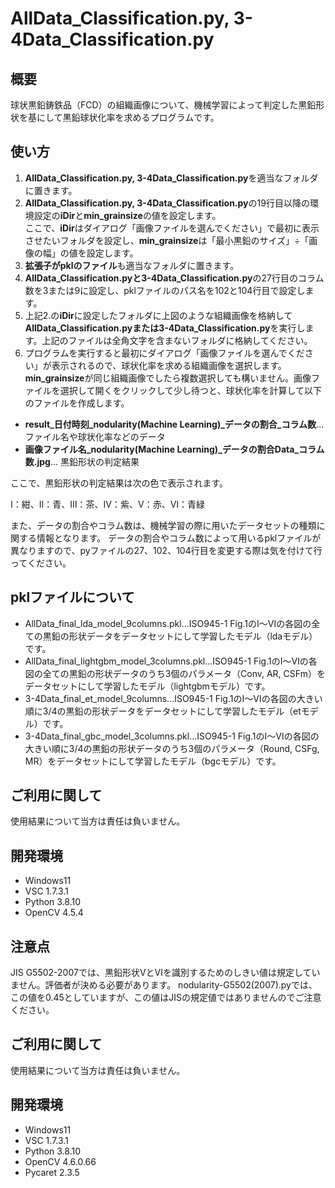 # AllData_Classification.py, 3-4Data_Classification.py

## 概要

球状黒鉛鋳鉄品（FCD）の組織画像について、機械学習によって判定した黒鉛形状を基にして黒鉛球状化率を求めるプログラムです。

## 使い方

1. **AllData_Classification.py, 3-4Data_Classification.py**を適当なフォルダに置きます。
2. **AllData_Classification.py, 3-4Data_Classification.py**の19行目以降の環境設定の**iDir**と**min_grainsize**の値を設定します。<br>
ここで、**iDir**はダイアログ「画像ファイルを選んでください」で最初に表示させたいフォルダを設定し、**min_grainsize**は「最小黒鉛のサイズ」÷「画像の幅」の値を設定します。
3. **拡張子がpklのファイル**も適当なフォルダに置きます。
4. **AllData_Classification.pyと3-4Data_Classification.py**の27行目のコラム数を3または9に設定し、pklファイルのパス名を102と104行目で設定します。
5. 上記2.の**iDir**に設定したフォルダに上図のような組織画像を格納して**AllData_Classification.pyまたは3-4Data_Classification.py**を実行します。上記のファイルは全角文字を含まないフォルダに格納してください。
6. プログラムを実行すると最初にダイアログ「画像ファイルを選んでください」が表示されるので、球状化率を求める組織画像を選択します。**min_grainsize**が同じ組織画像でしたら複数選択しても構いません。画像ファイルを選択して開くをクリックして少し待つと、球状化率を計算して以下のファイルを作成します。

- **result_日付時刻_nodularity(Machine Learning)_データの割合_コラム数**...ファイル名や球状化率などのデータ
- **画像ファイル名_nodularity(Machine Learning)_データの割合Data_コラム数.jpg**... 黒鉛形状の判定結果

ここで、黒鉛形状の判定結果は次の色で表示されます。

Ⅰ：紺、Ⅱ：青、Ⅲ：茶、Ⅳ：紫、Ⅴ：赤、Ⅵ：青緑

また、データの割合やコラム数は、機械学習の際に用いたデータセットの種類に関する情報となります。
データの割合やコラム数によって用いるpklファイルが異なりますので、pyファイルの27、102、104行目を変更する際は気を付けて行ってください。

## pklファイルについて

- AllData_final_lda_model_9columns.pkl...ISO945-1 Fig.1のⅠ～Ⅵの各図の全ての黒鉛の形状データをデータセットにして学習したモデル（ldaモデル）です。
- AllData_final_lightgbm_model_3columns.pkl...ISO945-1 Fig.1のⅠ～Ⅵの各図の全ての黒鉛の形状データのうち3個のパラメータ（Conv, AR, CSFm）をデータセットにして学習したモデル（lightgbmモデル）です。
- 3-4Data_final_et_model_9columns...ISO945-1 Fig.1のⅠ～Ⅵの各図の大きい順に3/4の黒鉛の形状データをデータセットにして学習したモデル（etモデル）です。
- 3-4Data_final_gbc_model_3columns.pkl...ISO945-1 Fig.1のⅠ～Ⅵの各図の大きい順に3/4の黒鉛の形状データのうち3個のパラメータ（Round, CSFg, MR）をデータセットにして学習したモデル（bgcモデル）です。

## ご利用に関して

使用結果について当方は責任は負いません。

## 開発環境
- Windows11
- VSC 1.7.3.1
- Python 3.8.10
- OpenCV 4.5.4

## 注意点
JIS G5502-2007では、黒鉛形状ⅤとⅥを識別するためのしきい値は規定していません。評価者が決める必要があります。
nodularity-G5502(2007).pyでは、この値を0.45としていますが、この値はJISの規定値ではありませんのでご注意ください。

## ご利用に関して

使用結果について当方は責任は負いません。

## 開発環境
- Windows11
- VSC 1.7.3.1
- Python 3.8.10
- OpenCV 4.6.0.66
- Pycaret 2.3.5
